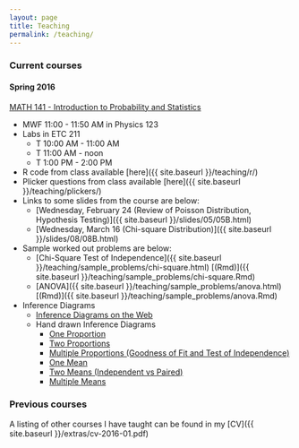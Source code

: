 ```yaml
---
layout: page
title: Teaching
permalink: /teaching/
---
```


### Current courses

#### Spring 2016

[MATH 141 - Introduction to Probability and Statistics](http://andrewpbray.github.io/math-141/)

- MWF 11:00 - 11:50 AM in Physics 123
- Labs in ETC 211
    * T 10:00 AM - 11:00 AM
    * T 11:00 AM - noon
    * T 1:00 PM - 2:00 PM
- R code from class available [here]({{ site.baseurl }}/teaching/r/)
- Plicker questions from class available [here]({{ site.baseurl }}/teaching/plickers/)
- Links to some slides from the course are below:
    * [Wednesday, February 24 (Review of Poisson Distribution, Hypothesis Testing)]({{ site.baseurl }}/slides/05/05B.html)
    * [Wednesday, March 16 (Chi-square Distribution)]({{ site.baseurl }}/slides/08/08B.html)
- Sample worked out problems are below:
    * [Chi-Square Test of Independence]({{ site.baseurl }}/teaching/sample_problems/chi-square.html) [(Rmd)]({{ site.baseurl }}/teaching/sample_problems/chi-square.Rmd)
    * [ANOVA]({{ site.baseurl }}/teaching/sample_problems/anova.html) [(Rmd)]({{ site.baseurl }}/teaching/sample_problems/anova.Rmd)
- Inference Diagrams
    * <a href = "https://coggle.it/diagram/Vxlydu1akQFeqo6-" target = "_blank">Inference Diagrams on the Web</a>
    * Hand drawn Inference Diagrams
        * <a href = "{{ site.baseurl }}/teaching/diagrams/one_prop.pdf" target = "_blank">One Proportion</a> 
        * <a href = "{{ site.baseurl }}/teaching/diagrams/two_props.pdf" target = "_blank">Two Proportions</a> 
        * <a href = "{{ site.baseurl }}/teaching/diagrams/multi_prop.pdf" target = "_blank">Multiple Proportions (Goodness of Fit and Test of Independence)</a> 
        * <a href = "{{ site.baseurl }}/teaching/diagrams/one_mean.pdf" target = "_blank">One Mean</a> 
        * <a href = "{{ site.baseurl }}/teaching/diagrams/two_means.pdf" target = "_blank">Two Means (Independent vs Paired)</a> 
        * <a href = "{{ site.baseurl }}/teaching/diagrams/multi_means.pdf" target = "_blank">Multiple Means</a> 

### Previous courses

A listing of other courses I have taught can be found in my [CV]({{ site.baseurl }}/extras/cv-2016-01.pdf)